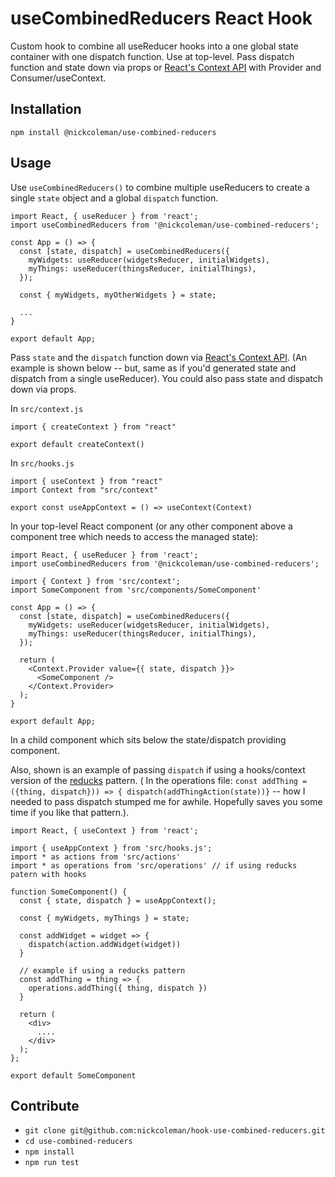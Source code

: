 # useCombinedReducers React Hook

Custom hook to combine all useReducer hooks into a one global state container with one dispatch function. Use at top-level. Pass dispatch function and state down via props or [React's Context API](https://reactjs.org/docs/context.html) with Provider and Consumer/useContext.

## Installation

`npm install @nickcoleman/use-combined-reducers`

## Usage

Use `useCombinedReducers()` to combine multiple useReducers to create a single `state` object and a global `dispatch` function.

```
import React, { useReducer } from 'react';
import useCombinedReducers from '@nickcoleman/use-combined-reducers';

const App = () => {
  const [state, dispatch] = useCombinedReducers({
    myWidgets: useReducer(widgetsReducer, initialWidgets),
    myThings: useReducer(thingsReducer, initialThings),
  });

  const { myWidgets, myOtherWidgets } = state;

  ...
}

export default App;
```

Pass `state` and the `dispatch` function down via [React's Context API](https://reactjs.org/docs/context.html). (An example is shown below -- but, same as if you'd generated state and dispatch from a single useReducer). You could also pass state and dispatch down via props.

In `src/context.js`

```
import { createContext } from "react"

export default createContext()
```

In `src/hooks.js`

```
import { useContext } from "react"
import Context from "src/context"

export const useAppContext = () => useContext(Context)
```

In your top-level React component (or any other component above a component tree which needs to access the managed state):

```
import React, { useReducer } from 'react';
import useCombinedReducers from '@nickcoleman/use-combined-reducers';

import { Context } from 'src/context';
import SomeComponent from 'src/components/SomeComponent'

const App = () => {
  const [state, dispatch] = useCombinedReducers({
    myWidgets: useReducer(widgetsReducer, initialWidgets),
    myThings: useReducer(thingsReducer, initialThings),
  });

  return (
    <Context.Provider value={{ state, dispatch }}>
      <SomeComponent />
    </Context.Provider>
  );
}

export default App;
```

In a child component which sits below the state/dispatch providing component.

Also, shown is an example of passing `dispatch` if using a hooks/context version of the [reducks](https://github.com/alexnm/re-ducks) pattern. ( In the operations file: `const addThing = ({thing, dispatch})) => { dispatch(addThingAction(state))}` -- how I needed to pass dispatch stumped me for awhile. Hopefully saves you some time if you like that pattern.).

```
import React, { useContext } from 'react';

import { useAppContext } from 'src/hooks.js';
import * as actions from 'src/actions'
import * as operations from 'src/operations' // if using reducks patern with hooks

function SomeComponent() {
  const { state, dispatch } = useAppContext();

  const { myWidgets, myThings } = state;

  const addWidget = widget => {
    dispatch(action.addWidget(widget))
  }

  // example if using a reducks pattern
  const addThing = thing => {
    operations.addThing({ thing, dispatch })
  }

  return (
    <div>
      ....
    </div>
  );
};

export default SomeComponent
```

## Contribute

- `git clone git@github.com:nickcoleman/hook-use-combined-reducers.git`
- `cd use-combined-reducers`
- `npm install`
- `npm run test`
